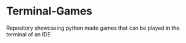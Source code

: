 # Terminal-Games
Repository showcasing python made games that can be played in the terminal of an IDE
